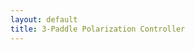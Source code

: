 ```yaml
---
layout: default
title: 3-Paddle Polarization Controller
---
```



<div id="ggbApplet1"></div>
<div id="ggbApplet2"></div>
<div id="ggbApplet3"></div>

<script>
  function ggbOnInit(param) {
	  if (param == "ggbApplet1") {
		  // init update listeners for ggbApplet1
		  ggbApplet1.registerObjectUpdateListener("P0", "abcListener");
		  ggbApplet1.registerObjectUpdateListener("P1", "abcListener");
		  ggbApplet1.registerObjectUpdateListener("P2", "abcListener");
	  }
  }

function abcListener(objName) {
  console.log("abcListener triggered for:", objName);

  try {
    const x = ggbApplet1.getXcoord(objName);
    const y = ggbApplet1.getYcoord(objName);
    const z = ggbApplet1.getZcoord(objName);
    console.log(`Coordinates of ${objName}: x=${x}, y=${y}, z=${z}`);

    if (objName === "P0") {
      ggbApplet2.setValue("i", x);
      ggbApplet2.setValue("j", y);
      ggbApplet2.setValue("k", z);
      console.log(`Updated vector P in applet2`);
    } else if (objName === "P1") {
      ggbApplet3.setValue("i", x);
      ggbApplet3.setValue("j", y);
      ggbApplet3.setValue("k", z);
      console.log(`Updated vector P in applet3`);
    }

  } catch (e) {
    console.error("Error in abcListener:", e);
  }
}

  
  var applet1 = new GGBApplet(createGGBParams("ggbApplet1", "hdmsanwn"), true);
  var applet2 = new GGBApplet(createGGBParams("ggbApplet2", "ar9nzxm3"), true);
	var applet3 = new GGBApplet(createGGBParams("ggbApplet3", "ar9nzxm3"), true);
  window.onload = function() {
	  applet1.inject('ggbApplet1');
	  applet2.inject('ggbApplet2');
		applet3.inject('ggbApplet3');
};
</script>
